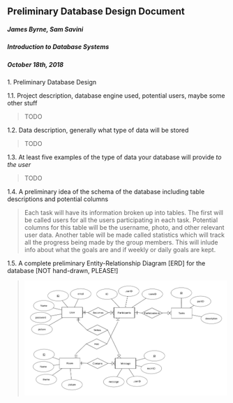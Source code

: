 ##  Preliminary Database Design Document

#####  James Byrne, Sam Savini
#####  Introduction to Database Systems
#####  October 18th, 2018

1\.  Preliminary Database Design

1.1.  Project description, database engine used, potential users, maybe some other stuff

>  TODO

1.2.  Data description, generally what type of data will be stored

>  TODO

1.3.  At least five examples of the type of data your database will provide _to the user_

>  TODO

1.4.  A preliminary idea of the schema of the database including table descriptions and potential columns

>  Each task will have its information broken up into tables. The first will be called users for all the users participating in each task. Potential columns for this table will be the username, photo, and other relevant user data. Another table will be made called statistics which will track all the progress being made by the group members. This will inlude info about what the goals are
 and if weekly or daily goals are kept. 
 
1.5.  A complete preliminary Entity-Relationship Diagram [ERD] for the database [NOT hand-drawn, PLEASE!]

>  ![ERD](taskERD.png)
